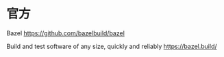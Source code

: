 
# 官方

Bazel https://github.com/bazelbuild/bazel

Build and test software of any size, quickly and reliably https://bazel.build/
